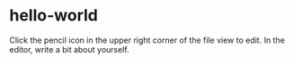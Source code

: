 # hello-world
Click the  pencil icon in the upper right corner of the file view to edit.
In the editor, write a bit about yourself.
